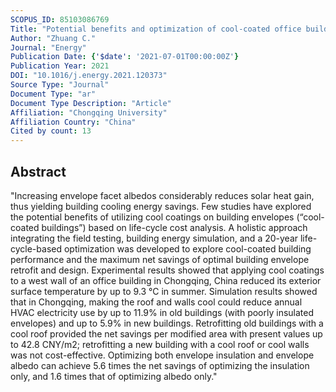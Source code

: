 ```yaml
---
SCOPUS_ID: 85103086769
Title: "Potential benefits and optimization of cool-coated office buildings: A case study in Chongqing, China"
Author: "Zhuang C."
Journal: "Energy"
Publication Date: {'$date': '2021-07-01T00:00:00Z'}
Publication Year: 2021
DOI: "10.1016/j.energy.2021.120373"
Source Type: "Journal"
Document Type: "ar"
Document Type Description: "Article"
Affiliation: "Chongqing University"
Affiliation Country: "China"
Cited by count: 13
---
```


## Abstract
"Increasing envelope facet albedos considerably reduces solar heat gain, thus yielding building cooling energy savings. Few studies have explored the potential benefits of utilizing cool coatings on building envelopes (“cool-coated buildings”) based on life-cycle cost analysis. A holistic approach integrating the field testing, building energy simulation, and a 20-year life-cycle-based optimization was developed to explore cool-coated building performance and the maximum net savings of optimal building envelope retrofit and design. Experimental results showed that applying cool coatings to a west wall of an office building in Chongqing, China reduced its exterior surface temperature by up to 9.3 °C in summer. Simulation results showed that in Chongqing, making the roof and walls cool could reduce annual HVAC electricity use by up to 11.9% in old buildings (with poorly insulated envelopes) and up to 5.9% in new buildings. Retrofitting old buildings with a cool roof provided the net savings per modified area with present values up to 42.8 CNY/m2; retrofitting a new building with a cool roof or cool walls was not cost-effective. Optimizing both envelope insulation and envelope albedo can achieve 5.6 times the net savings of optimizing the insulation only, and 1.6 times that of optimizing albedo only."
